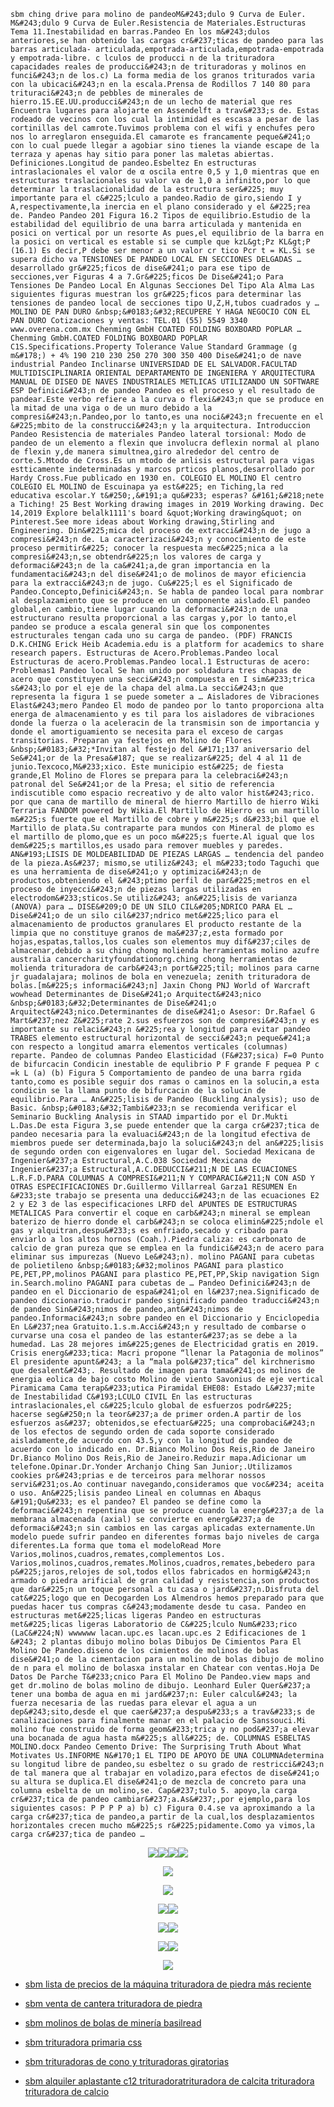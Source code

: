 
```
sbm ching drive para molino de pandeoM&#243;dulo 9 Curva de Euler. M&#243;dulo 9 Curva de Euler.Resistencia de Materiales.Estructuras Tema 11.Inestabilidad en barras.Pandeo En los m&#243;dulos anteriores,se han obtenido las cargas cr&#237;ticas de pandeo para las barras articulada‐ articulada,empotrada‐articulada,empotrada‐empotrada y empotrada‐libre. c lculos de producci n de la trituradora capacidades reales de producci&#243;n de trituradoras y molinos en funci&#243;n de los.c) La forma media de los granos triturados varia con la ubicaci&#243;n en la escala.Prensa de Rodillos 7 140 80 para trituraci&#243;n de pebbles de minerales de hierro.15.EE.UU.producci&#243;n de un lecho de material que res Encuentra lugares para alojarte en Assendelft a trav&#233;s de. Estas rodeado de vecinos con los cual la intimidad es escasa a pesar de las cortinillas del camrote.Tuvimos problema con el wifi y enchufes pero nos lo arreglaron enseguida.El camarote es francamente peque&#241;o con lo cual puede llegar a agobiar sino tienes la viande escape de la terraza y apenas hay sitio para poner las maletas abiertas. Definiciones.Longitud de pandeo.Esbeltez En estructuras intraslacionales el valor de α oscila entre 0,5 y 1,0 mientras que en estructuras traslacionales su valor va de 1,0 a infinito,por lo que determinar la traslacionalidad de la estructura ser&#225; muy importante para el c&#225;lculo a pandeo.Radio de giro,siendo I y A,respectivamente,la inercia en el plano considerado y el &#225;rea de. Pandeo Pandeo 201 Figura 16.2 Tipos de equilibrio.Estudio de la estabilidad del equilibrio de una barra articulada y mantenida en posici on vertical por un resorte As pues,el equilibrio de la barra en la posici on vertical es estable si se cumple que kzL&gt;Pz KL&gt;P (16.1) Es decir,P debe ser menor a un valor cr tico Pcr t = KL.Si se supera dicho va TENSIONES DE PANDEO LOCAL EN SECCIONES DELGADAS … desarrollado gr&#225;ficos de dise&#241;o para ese tipo de secciones,ver Figuras 4 a 7.Gr&#225;ficos De Dise&#241;o Para Tensiones De Pandeo Local En Algunas Secciones Del Tipo Ala Alma Las siguientes figuras muestran los gr&#225;ficos para determinar las tensiones de pandeo local de secciones tipo U,Z,H,tubos cuadrados y … MOLINO DE PAN DURO &nbsp;&#0183;&#32;RECUPERE Y HAGA NEGOCIO CON EL PAN DURO Cotizaciones y ventas: TEL.01 (55) 5549 3340 www.overena.com.mx Chenming GmbH COATED FOLDING BOXBOARD POPLAR … Chenming GmbH.COATED FOLDING BOXBOARD POPLAR C1S.Specifications.Property Tolerance Value Standard Grammage (g m&#178;) + 4% 190 210 230 250 270 300 350 400 Dise&#241;o de nave industrial Pandeo Inclinarse UNIVERSIDAD DE EL SALVADOR.FACULTAD MULTIDISCIPLINARIA ORIENTAL DEPARTAMENTO DE INGENIERA Y ARQUITECTURA MANUAL DE DISEO DE NAVES INDUSTRIALES METLICAS UTILIZANDO UN SOFTWARE ESP Definici&#243;n de pandeo Pandeo es el proceso y el resultado de pandear.Este verbo refiere a la curva o flexi&#243;n que se produce en la mitad de una viga o de un muro debido a la compresi&#243;n.Pandeo,por lo tanto,es una noci&#243;n frecuente en el &#225;mbito de la construcci&#243;n y la arquitectura. Introduccion Pandeo Resistencia de materiales Pandeo lateral torsional: Modo de pandeo de un elemento a flexin que involucra deflexin normal al plano de flexin y,de manera simultnea,giro alrededor del centro de corte.5.Mtodo de Cross.Es un mtodo de anlisis estructural para vigas estticamente indeterminadas y marcos prticos planos,desarrollado por Hardy Cross.Fue publicado en 1930 en. COLEGIO EL MOLINO El centro COLEGIO EL MOLINO de Escuinapa ya est&#225; en Tiching,la red educativa escolar.Y t&#250;,&#191;a qu&#233; esperas? &#161;&#218;nete a Tiching! 25 Best Working drawing images in 2019 Working drawing. Dec 14,2019 Explore belalk1111's board &quot;Working drawing&quot; on Pinterest.See more ideas about Working drawing,Stirling and Engineering. Din&#225;mica del proceso de extracci&#243;n de jugo a compresi&#243;n de. La caracterizaci&#243;n y conocimiento de este proceso permitir&#225; conocer la respuesta mec&#225;nica a la compresi&#243;n,se obtendr&#225;n los valores de carga y deformaci&#243;n de la ca&#241;a,de gran importancia en la fundamentaci&#243;n del dise&#241;o de molinos de mayor eficiencia para la extracci&#243;n de jugo. Cu&#225;l es el Significado de Pandeo.Concepto,Definici&#243;n. Se habla de pandeo local para nombrar al desplazamiento que se produce en un componente aislado.El pandeo global,en cambio,tiene lugar cuando la deformaci&#243;n de una estructurano resulta proporcional a las cargas y,por lo tanto,el pandeo se produce a escala general sin que los componentes estructurales tengan cada uno su carga de pandeo. (PDF) FRANCIS D.K.CHING Erick Heib Academia.edu is a platform for academics to share research papers. Estructuras de Acero.Problemas.Pandeo local Estructuras de acero.Problemas.Pandeo local.1 Estructuras de acero: Problemas1 Pandeo local Se han unido por soldadura tres chapas de acero que constituyen una secci&#243;n compuesta en Ι sim&#233;trica s&#243;lo por el eje de la chapa del alma.La secci&#243;n que representa la figura 1 se puede someter a … Aisladores de Vibraciones Elast&#243;mero Pandeo El modo de pandeo por lo tanto proporciona alta energa de almacenamiento y es til para los aisladores de vibraciones donde la fuerza o la aceleracin de la transmisin son de importancia y donde el amortiguamiento se necesita para el exceso de cargas transitorias. Preparan ya festejos en Molino de Flores &nbsp;&#0183;&#32;*Invitan al festejo del &#171;137 aniversario del Se&#241;or de la Presa&#187; que se realizar&#225; del 4 al 11 de junio.Texcoco,M&#233;xico. Este municipio est&#225; de fiesta grande,El Molino de Flores se prepara para la celebraci&#243;n patronal del Se&#241;or de la Presa; el sitio de referencia indiscutible como espacio recreativo y de alto valor hist&#243;rico. por que cana de martillo de mineral de hierro Martillo de hierro Wiki Terraria FANDOM powered by Wikia.El Martillo de Hierro es un martillo m&#225;s fuerte que el Martillo de cobre y m&#225;s d&#233;bil que el Martillo de plata.Su contraparte para mundos con Mineral de plomo es el martillo de plomo,que es un poco m&#225;s fuerte.Al igual que los dem&#225;s martillos,es usado para remover muebles y paredes. AN&#193;LISIS DE MOLDEABILIDAD DE PIEZAS LARGAS … tendencia del pandeo de la pieza.As&#237; mismo,se utiliz&#243; el m&#233;todo Taguchi que es una herramienta de dise&#241;o y optimizaci&#243;n de productos,obteniendo el &#243;ptimo perfil de par&#225;metros en el proceso de inyecci&#243;n de piezas largas utilizadas en electrodom&#233;sticos.Se utiliz&#243; an&#225;lisis de varianza (ANOVA) para … DISE&#209;O DE UN SILO CIL&#205;NDRICO PARA EL … Dise&#241;o de un silo cil&#237;ndrico met&#225;lico para el almacenamiento de productos granulares El producto restante de la limpia que no constituye granos de ma&#237;z,esta formado por hojas,espatas,tallos,los cuales son elementos muy dif&#237;ciles de almacenar,debido a su ching chong molienda herramientas molino azufre australia cancercharityfoundationorg.ching chong herramientas de molienda trituradora de carb&#243;n port&#225;til; molinos para carne jr guadalajara; molinos de bola en venezuela; zenith trituradora de bolas.[m&#225;s informaci&#243;n] Jaxin Chong PNJ World of Warcraft wowhead Determinantes de Dise&#241;o Arquitect&#243;nico &nbsp;&#0183;&#32;Determinantes de Dise&#241;o Arquitect&#243;nico.Determinantes de dise&#241;o Asesor: Dr.Rafael G Mart&#237;nez Z&#225;rate 2.sus esfuerzos son de compresi&#243;n y es importante su relaci&#243;n &#225;rea y longitud para evitar pandeo TRABES elemento estructural horizontal de secci&#243;n peque&#241;a con respecto a longitud amarra elementos verticales (columnas) reparte. Pandeo de columnas Pandeo Elasticidad (F&#237;sica) F=0 Punto de bifurcacin Condicin inestable de equlibrio P F grande F pequea P c =k L (a) (b) Figura 5 Comportamiento de pandeo de una barra rgida tanto,como es posible seguir dos ramas o caminos en la solucin,a esta condicin se la llama punto de bifurcacin de la solucin de equilibrio.Para … An&#225;lisis de Pandeo (Buckling Analysis); uso de Basic. &nbsp;&#0183;&#32;Tambi&#233;n se recomienda verificar el Seminario Buckling Analysis in STAAD impartido por el Dr.Mukti L.Das.De esta Figura 3,se puede entender que la carga cr&#237;tica de pandeo necesaria para la evaluaci&#243;n de la longitud efectiva de miembros puede ser determinada,bajo la soluci&#243;n del an&#225;lisis de segundo orden con eigenvalores en lugar del. Sociedad Mexicana de Ingenier&#237;a Estructural,A.C.038 Sociedad Mexicana de Ingenier&#237;a Estructural,A.C.DEDUCCI&#211;N DE LAS ECUACIONES L.R.F.D.PARA COLUMNAS A COMPRESI&#211;N Y COMPARACI&#211;N CON ASD Y OTRAS ESPECIFICACIONES Dr.Guillermo Villarreal Garza1 RESUMEN En &#233;ste trabajo se presenta una deducci&#243;n de las ecuaciones E2 2 y E2 3 de las especificaciones LRFD del APUNTES DE ESTRUCTURAS METALICAS Para convertir el coque en carb&#243;n mineral se emplean baterizo de hierro donde el carb&#243;n se coloca elimin&#225;ndole el gas y alquitran,despu&#233;s es enfriado,secado y cribado para enviarlo a los altos hornos (Coah.).Piedra caliza: es carbonato de calcio de gran pureza que se emplea en la fundici&#243;n de acero para eliminar sus impurezas (Nuevo Le&#243;n). molino PAGANI para cubetas de polietileno &nbsp;&#0183;&#32;molinos PAGANI para plastico PE,PET,PP,molinos PAGANI para plastico PE,PET,PP,Skip navigation Sign in.Search.molino PAGANI para cubetas de … Pandeo Definici&#243;n de pandeo en el Diccionario de espa&#241;ol en l&#237;nea.Significado de pandeo diccionario.traducir pandeo significado pandeo traducci&#243;n de pandeo Sin&#243;nimos de pandeo,ant&#243;nimos de pandeo.Informaci&#243;n sobre pandeo en el Diccionario y Enciclopedia En L&#237;nea Gratuito.1.s.m.Acci&#243;n y resultado de combarse o curvarse una cosa el pandeo de las estanter&#237;as se debe a la humedad. Las 28 mejores im&#225;genes de Electricidad gratis en 2019. Crisis energ&#233;tica: Macri propone “llenar la Patagonia de molinos” El presidente apunt&#243; a la “mala pol&#237;tica” del kirchnerismo que desalent&#243;. Resultado de imagen para tama&#241;os molinos de energia eolica de bajo costo Molino de viento Savonius de eje vertical Piramicama Cama terap&#233;utica Piramidal EHE08: Estado L&#237;mite de Inestabilidad C&#193;LCULO CIVIL En las estructuras intraslacionales,el c&#225;lculo global de esfuerzos podr&#225; hacerse seg&#250;n la teor&#237;a de primer orden.A partir de los esfuerzos as&#237; obtenidos,se efectuar&#225; una comprobaci&#243;n de los efectos de segundo orden de cada soporte considerado aisladamente,de acuerdo con 43.5,y con la longitud de pandeo de acuerdo con lo indicado en. Dr.Bianco Molino Dos Reis,Rio de Janeiro Dr.Bianco Molino Dos Reis,Rio de Janeiro.Reduzir mapa.Adicionar um telefone.Opinar.Dr.Yonder Archanjo Ching San Junior;.Utilizamos cookies pr&#243;prias e de terceiros para melhorar nossos servi&#231;os.Ao continuar navegando,consideramos que voc&#234; aceita o uso. An&#225;lisis pandeo Lineal en columnas en Abaqus &#191;Qu&#233; es el pandeo? El pandeo se define como la deformaci&#243;n repentina que se produce cuando la energ&#237;a de la membrana almacenada (axial) se convierte en energ&#237;a de deformaci&#243;n sin cambios en las cargas aplicadas externamente.Un modelo puede sufrir pandeo en diferentes formas bajo niveles de carga diferentes.La forma que toma el modeloRead More Varios,molinos,cuadros,remates,complementos Los. Varios,molinos,cuadros,remates.Molinos,cuadros,remates,bebedero para p&#225;jaros,relojes de sol,todos ellos fabricados en hormig&#243;n armado o piedra arificial de gran calidad y resistencia,son productos que dar&#225;n un toque personal a tu casa o jard&#237;n.Disfruta del cat&#225;logo que en Decogarden Los Almendros hemos preparado para que puedas hacer tus compras c&#243;modamente desde tu casa. Pandeo en estructuras met&#225;licas ligeras Pandeo en estructuras met&#225;licas ligeras Laboratorio de C&#225;lculo Num&#233;rico (LaC&#224;N) wwwwww lacan.upc.es lacan.upc.es 2 Edificaciones de 1 &#243; 2 plantas dibujo molino bolas Dibujos De Cimientos Para El Molino De Pandeo.diseno de los cimientos de molinos de bolas dise&#241;o de la cimentacion para un molino de bolas dibujo de molino de n para el molino de bolasxa instalar en Chatear con ventas.Hoja De Datos De Parche T&#233;cnico Para El Molino De Pandeo.view maps and get dr.molino de bolas molino de dibujo. Leonhard Euler Quer&#237;a tener una bomba de agua en mi jard&#237;n: Euler calcul&#243; la fuerza necesaria de las ruedas para elevar el agua a un dep&#243;sito,desde el que caer&#237;a despu&#233;s a trav&#233;s de canalizaciones para finalmente manar en el palacio de Sanssouci.Mi molino fue construido de forma geom&#233;trica y no pod&#237;a elevar una bocanada de agua hasta m&#225;s all&#225; de. COLUMNAS ESBELTAS MOLINO.docx Pandeo Cemento Drive: The Surprising Truth About What Motivates Us.INFORME N&#170;1 EL TIPO DE APOYO DE UNA COLUMNAdetermina su longitud libre de pandeo,su esbeltez o su grado de restricci&#243;n de tal manera que al trabajar en voladizo,para efectos de dise&#241;o su altura se duplica.El dise&#241;o de mezcla de concreto para una columna esbelta de un molino,se. Cap&#237;tulo 5. apoyo,la carga cr&#237;tica de pandeo cambiar&#237;a.As&#237;,por ejemplo,para los siguientes casos: P P P P a) b) c) Figura 0.4.se va aproximando a la carga cr&#237;tica de pandeo,a partir de la cual,los desplazamientos horizontales crecen mucho m&#225;s r&#225;pidamente.Como ya vimos,la carga cr&#237;tica de pandeo … 
```

<div align="center">

<a href="https://es-mill.shibang-china.com/github&k=sbm+ching+drive+para+molino+de+pandeo"><img src="https://static.shibang-china.com/es/mill/index.jpg"></a><a href="https://es-mill.shibang-china.com/materials.htmlgithub&k=sbm+ching+drive+para+molino+de+pandeo"><img src="https://static.shibang-china.com/es/mill/materials.jpg"></a><a href="https://es-mill.shibang-china.com/about.htmlgithub&k=sbm+ching+drive+para+molino+de+pandeo"><img src="https://static.shibang-china.com/es/mill/about.jpg"></a><a href="https://es-mill.shibang-china.com/contact.htmlgithub&k=sbm+ching+drive+para+molino+de+pandeo"><img src="https://static.shibang-china.com/es/mill/contact.jpg"></a>

<a href="https://es-mill.shibang-china.com/github&k=sbm+ching+drive+para+molino+de+pandeo"><img src="https://static.shibang-china.com/es/mill/banner.jpg"></a>

<a href="https://swt.shibang-china.com/github&k=sbm+ching+drive+para+molino+de+pandeo"><img src="https://static.shibang-china.com/es/mill/chat.jpg"></a>

<a href="https://es-mill.shibang-china.com/products/vertical-roller-mill.htmlgithub&k=sbm+ching+drive+para+molino+de+pandeo"><img src="https://static.shibang-china.com/es/mill/vertical.jpg"></a><a href="https://es-mill.shibang-china.com/products/raymond-mill.htmlgithub&k=sbm+ching+drive+para+molino+de+pandeo"><img src="https://static.shibang-china.com/es/mill/raymond.jpg"></a>

<a href="https://es-mill.shibang-china.com/products/ultrafine-grinding-mill.htmlgithub&k=sbm+ching+drive+para+molino+de+pandeo"><img src="https://static.shibang-china.com/es/mill/ultrafine.jpg"></a><a href="https://es-mill.shibang-china.com/products/trapezium-grinding-mill.htmlgithub&k=sbm+ching+drive+para+molino+de+pandeo"><img src="https://static.shibang-china.com/es/mill/trapezium.jpg"></a>

<a href="https://es-mill.shibang-china.com/products/ball-mill.htmlgithub&k=sbm+ching+drive+para+molino+de+pandeo"><img src="https://static.shibang-china.com/es/mill/ball.jpg"></a><a href="https://es-mill.shibang-china.com/products/hammer-mill.htmlgithub&k=sbm+ching+drive+para+molino+de+pandeo"><img src="https://static.shibang-china.com/es/mill/hammer.jpg"></a>

<a href="https://swt.shibang-china.com/github&k=sbm+ching+drive+para+molino+de+pandeo"><img src="https://static.shibang-china.com/es/mill/case.jpg"></a>

</div>


* [sbm lista de precios de la máquina trituradora de piedra más reciente](sbm%20lista%20de%20precios%20de%20la%20m%C3%A1quina%20trituradora%20de%20piedra%20m%C3%A1s%20reciente.md)

* [sbm venta de cantera trituradora de piedra](sbm%20venta%20de%20cantera%20trituradora%20de%20piedra.md)

* [sbm molinos de bolas de minería basilread](sbm%20molinos%20de%20bolas%20de%20miner%C3%ADa%20basilread.md)

* [sbm trituradora primaria css](sbm%20trituradora%20primaria%20css.md)

* [sbm trituradoras de cono y trituradoras giratorias](sbm%20trituradoras%20de%20cono%20y%20trituradoras%20giratorias.md)

* [sbm alquiler aplastante c12 trituradoratrituradora de calcita trituradora trituradora de calcio](sbm%20alquiler%20aplastante%20c12%20trituradoratrituradora%20de%20calcita%20trituradora%20trituradora%20de%20calcio.md)